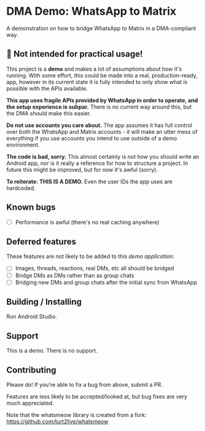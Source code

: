 # DMA Demo: WhatsApp to Matrix

A demonstration on how to bridge WhatsApp to Matrix in a DMA-compliant way.

## 🚨 Not intended for practical usage!

This project is a **demo** and makes a lot of assumptions about how it's running. With some effort, this could be made
into a real, production-ready, app, however in its current state it is fully intended to only show what is possible with
the APIs available.

**This app uses fragile APIs provided by WhatsApp in order to operate, and the setup experience is subpar.** There is no
current way around this, but the DMA should make this easier.

**Do not use accounts you care about.** The app assumes it has full control over both the WhatsApp and Matrix accounts - it
will make an utter mess of everything if you use accounts you intend to use outside of a demo environment.

**The code is bad, sorry.** This almost certainly is not how you should write an Android app, nor is it really a reference
for how to structure a project. In future this might be improved, but for now it's awful (sorry).

**To reiterate: THIS IS A DEMO.** Even the user IDs the app uses are hardcoded.

## Known bugs

* [ ] Performance is awful (there's no real caching anywhere)

## Deferred features

These features are not likely to be added to this *demo application*:

* [ ] Images, threads, reactions, real DMs, etc all should be bridged
* [ ] Bridge DMs as DMs rather than as group chats
* [ ] Bridging new DMs and group chats after the initial sync from WhatsApp

## Building / Installing

Run Android Studio.

<!-- You may need the [Preview Edition](https://developer.android.com/studio/preview/install-preview) of Android Studio to have this work. -->

## Support

This is a demo. There is no support.

## Contributing

Please do! If you're able to fix a bug from above, submit a PR.

Features are less likely to be accepted/looked at, but bug fixes are very much appreciated.

Note that the whatsmeow library is created from a fork: https://github.com/turt2live/whatsmeow